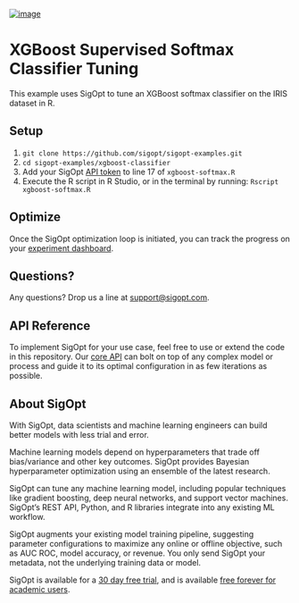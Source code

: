 [![image](https://sigopt.com/static/img/SigOpt_logo_horiz.png?raw=true)](https://sigopt.com)

# XGBoost Supervised Softmax Classifier Tuning

This example uses SigOpt to tune an XGBoost softmax classifier on the IRIS dataset in R.

## Setup

1. `git clone https://github.com/sigopt/sigopt-examples.git`
2. `cd sigopt-examples/xgboost-classifier`
3.  Add your SigOpt [API token](https://sigopt.com/docs/overview/authentication) to line 17 of `xgboost-softmax.R`
4. Execute the R script in R Studio, or in the terminal by running: `Rscript xgboost-softmax.R`

## Optimize

Once the SigOpt optimization loop is initiated, you can track the progress on your [experiment dashboard](https://sigopt.com/experiments).

## Questions?
Any questions? Drop us a line at [support@sigopt.com](mailto:support@sigopt.com).

## API Reference
To implement SigOpt for your use case, feel free to use or extend the code in this repository. Our [core API](https://sigopt.com/docs) can bolt on top of any complex model or process and guide it to its optimal configuration in as few iterations as possible. 

## About SigOpt

With SigOpt, data scientists and machine learning engineers can build better models with less trial and error.

Machine learning models depend on hyperparameters that trade off bias/variance and other key outcomes. SigOpt provides Bayesian hyperparameter optimization using an ensemble of the latest research.

SigOpt can tune any machine learning model, including popular techniques like gradient boosting, deep neural networks, and support vector machines. SigOpt’s REST API, Python, and R libraries integrate into any existing ML workflow.

SigOpt augments your existing model training pipeline, suggesting parameter configurations to maximize any online or offline objective, such as AUC ROC, model accuracy, or revenue. You only send SigOpt your metadata, not the underlying training data or model.

SigOpt is available for a [30 day free trial](https://sigopt.com/signup), and is available [free forever for academic users](https://sigopt.com/edu).
